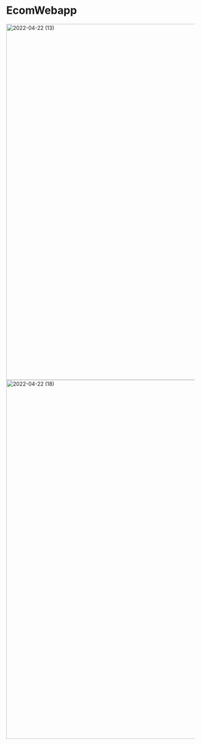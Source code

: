 # EcomWebapp
<img width="948" alt="2022-04-22 (13)" src="https://github.com/AAbdiqadir/EcomWebapp/assets/92305408/8328c72b-8d11-4686-9ead-0e1b6dd299db">
<img width="956" alt="2022-04-22 (18)" src="https://github.com/AAbdiqadir/EcomWebapp/assets/92305408/9e4b2865-8468-44e6-955c-6badbadaa9c7">
